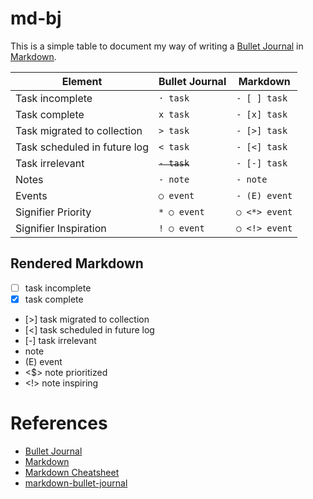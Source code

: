 # md-bj

This is a simple table to document my way of writing a [Bullet Journal](https://bulletjournal.com/) in [Markdown](https://daringfireball.net/projects/markdown/).

| Element | Bullet Journal | Markdown |
| ------- | ------         | ------   |
| Task incomplete        | `· task`               | `- [ ] task`         |
| Task complete        | `x task`               | `- [x] task`         |
| Task migrated to collection        | `> task`               | `- [>] task`         |
| Task scheduled in future log        | `< task`               | `- [<] task`         |
| Task irrelevant        | ~~`- task`~~               | `- [-] task`         |
| Notes        | `- note`               | `- note`         |
| Events        | `○ event`               | `- (E) event`         |
| Signifier Priority        | `* ○ event`               | `○ <*> event`         |
| Signifier Inspiration        | `! ○ event`               | `○ <!> event`         |

## Rendered Markdown

- [ ] task incomplete
- [x] task complete
- [>] task migrated to collection
- [<] task scheduled in future log
- [-] task irrelevant
- note
- (E) event
- <$> note prioritized
- <!> note inspiring

# References

- [Bullet Journal](https://bulletjournal.com/)
- [Markdown](https://daringfireball.net/projects/markdown/)
- [Markdown Cheatsheet](https://github.com/adam-p/markdown-here/wiki/Markdown-Cheatsheet)
- [markdown-bullet-journal](https://github.com/dballard/markdown-bullet-journal)
